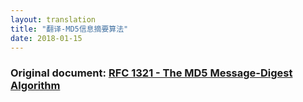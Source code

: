 ```yaml
---
layout: translation
title: "翻译-MD5信息摘要算法"
date: 2018-01-15
---
```


### Original document: [RFC 1321 - The MD5 Message-Digest Algorithm](http://www.faqs.org/rfcs/rfc1321.html)
